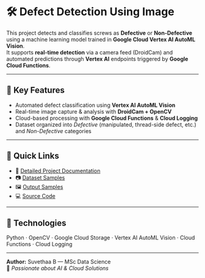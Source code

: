 # 🛠 Defect Detection Using Image

This project detects and classifies screws as **Defective** or **Non-Defective** using a machine learning model trained in **Google Cloud Vertex AI AutoML Vision**.  
It supports **real-time detection** via a camera feed (DroidCam) and automated predictions through **Vertex AI** endpoints triggered by **Google Cloud Functions**.

---

## 📌 Key Features
- Automated defect classification using **Vertex AI AutoML Vision**
- Real-time image capture & analysis with **DroidCam + OpenCV**
- Cloud-based processing with **Google Cloud Functions** & **Cloud Logging**
- Dataset organized into *Defective* (manipulated, thread-side defect, etc.) and *Non-Defective* categories

---

## 📂 Quick Links
- 📄 [Detailed Project Documentation](README_DETAILED.md)  
- 📷 [Dataset Samples](dataset_sample/)  
- 🖼 [Output Samples](output_sample/)  
- 💻 [Source Code](code/)

---

## 🚀 Technologies
Python · OpenCV · Google Cloud Storage · Vertex AI AutoML Vision · Cloud Functions · Cloud Logging

---

**Author:** Suvethaa B — MSc Data Science  
📧 _Passionate about AI & Cloud Solutions_

